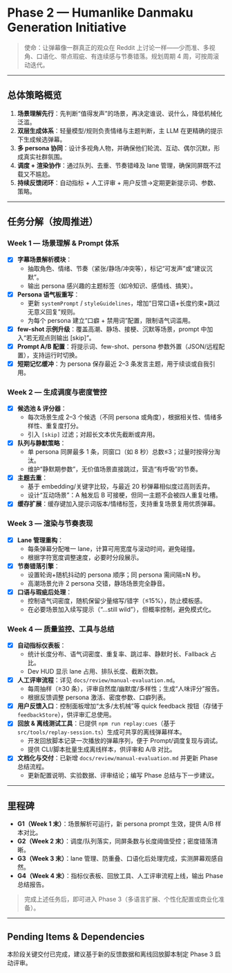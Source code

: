 # Phase 2 — Humanlike Danmaku Generation Initiative

> 使命：让弹幕像一群真正的观众在 Reddit 上讨论一样——少而准、多视角、口语化、带点瑕疵、有连续感与节奏错落。规划周期 4 周，可按周滚动迭代。

---

## 总体策略概览
1. **场景理解先行**：先判断“值得发声”的场景，再决定谁说、说什么，降低机械化泛滥。
2. **双层生成体系**：轻量模型/规则负责情绪与主题判断，主 LLM 在更精确的提示下生成候选弹幕。
3. **多 persona 协同**：设计多视角人物，并确保他们轮流、互动、偶尔沉默，形成真实社群氛围。
4. **调度 + 渲染协作**：通过队列、去重、节奏错峰及 lane 管理，确保同屏既不过载又不尴尬。
5. **持续反馈闭环**：自动指标 + 人工评审 + 用户反馈→定期更新提示词、参数、策略。

---

## 任务分解（按周推进）

### Week 1 — 场景理解 & Prompt 体系
- [x] **字幕场景解析模块**：
  - 抽取角色、情绪、节奏（紧张/静场/冲突等），标记“可发声”或“建议沉默”。
  - 输出 persona 感兴趣的主题标签（如冷知识、感情线、搞笑）。
- [x] **Persona 语气板重写**：
  - 更新 `systemPrompt` / `styleGuidelines`，增加“日常口语+长度约束+跳过无意义回复”规则。
  - 为每个 persona 建立“口癖 + 禁用词”配置，限制语气词滥用。
- [x] **few-shot 示例升级**：覆盖高潮、静场、接梗、沉默等场景，prompt 中加入“若无观点则输出 [skip]”。
- [x] **Prompt A/B 配置**：将提示词、few-shot、persona 参数外置（JSON/远程配置），支持运行时切换。
- [x] **短期记忆缓冲**：为 persona 保存最近 2–3 条发言主题，用于续谈或自我引用。

### Week 2 — 生成调度与密度管控
- [x] **候选池 & 评分器**：
  - 每次场景生成 2–3 个候选（不同 persona 或角度），根据相关性、情绪多样性、重复度打分。
  - 引入 `[skip]` 过滤；对超长文本优先截断或弃用。
- [x] **队列与静默策略**：
  - 单 persona 同屏最多 1 条，同窗口（如 8 秒）总数≤3；过量时按得分淘汰。
  - 维护“静默期参数”，无价值场景直接跳过，营造“有呼吸”的节奏。
- [x] **主题去重**：
  - 基于 embedding/关键字比较，与最近 20 秒弹幕相似度过高则丢弃。
  - 设计“互动场景”：A 触发后 B 可接梗，但同一主题不会被四人重复吐槽。
- [x] **缓存扩展**：缓存键加入提示词版本/情绪标签，支持重复场景复用优质弹幕。

### Week 3 — 渲染与节奏表现
- [x] **Lane 管理重构**：
  - 每条弹幕分配唯一 lane，计算可用宽度与滚动时间，避免碰撞。
  - 根据字符宽度调整速度，必要时分段展示。
- [x] **节奏错落引擎**：
  - 设置轮询+随机抖动的 persona 顺序；同 persona 需间隔≥N 秒。
  - 高潮场景允许 2 persona 交错，静场场景完全静音。
- [x] **口语与瑕疵后处理**：
  - 控制语气词密度，随机保留少量缩写/错字（≤15%），防止模板感。
  - 在必要场景加入续写提示（“…still wild”），但概率控制，避免模式化。

### Week 4 — 质量监控、工具与总结
- [x] **自动指标仪表板**：
  - 统计长度分布、语气词密度、重复率、跳过率、静默时长、Fallback 占比。
  - Dev HUD 显示 lane 占用、排队长度、截断次数。
- [x] **人工评审流程**：详见 `docs/review/manual-evaluation.md`。
  - 每周抽样（≥30 条），评审自然度/幽默度/多样性；生成“人味评分”报告。
  - 根据反馈调整 persona 激活、密度参数、口癖列表。
- [x] **用户反馈入口**：控制面板增加“太多/太机械”等 quick feedback 按钮（存储于 `feedbackStore`），供评审汇总使用。
- [x] **回放 & 离线测试工具**：已提供 `npm run replay:cues`（基于 `src/tools/replay-session.ts`）生成可共享的离线弹幕样本。
  - 开发回放脚本记录一次播放的弹幕序列，便于 Prompt/调度复现与调试。
  - 提供 CLI/脚本批量生成离线样本，供评审和 A/B 对比。
- [x] **文档化与交付**：已新增 `docs/review/manual-evaluation.md` 并更新 Phase 总结流程。
  - 更新配置说明、实验数据、评审结论；编写 Phase 总结与下一步建议。

---

## 里程碑
- **G1（Week 1 末）**：场景解析可运行，新 persona prompt 生效，提供 A/B 样本对比。
- **G2（Week 2 末）**：调度/队列落实，同屏条数与长度阈值受控；密度错落清晰。
- **G3（Week 3 末）**：lane 管理、防重叠、口语化后处理完成，实测屏幕观感自然。
- **G4（Week 4 末）**：指标仪表板、回放工具、人工评审流程上线，输出 Phase 总结报告。

> 完成上述任务后，即可进入 Phase 3（多语言扩展、个性化配置或商业化准备）。
---

## Pending Items & Dependencies
本阶段关键交付已完成，建议基于新的反馈数据和离线回放脚本制定 Phase 3 启动评审。
